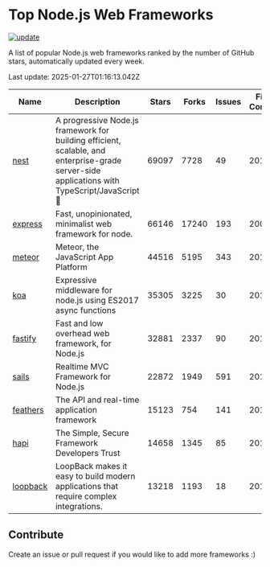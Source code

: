 # Top Node.js Web Frameworks

[![update](https://github.com/sunnysid3up/nodejs-web-frameworks/actions/workflows/update.yml/badge.svg)](https://github.com/sunnysid3up/nodejs-web-frameworks/actions/workflows/update.yml)

A list of popular Node.js web frameworks ranked by the number of GitHub stars, automatically updated every week.

Last update: 2025-01-27T01:16:13.042Z

| Name          | Description          | Stars                     | Forks          | Issues               | First Commit        | Last Commit         | Language          |
|---------------|----------------------|---------------------------|----------------|----------------------|---------------------|---------------------|-------------------|
| [nest](https://github.com/nestjs/nest) | A progressive Node.js framework for building efficient, scalable, and enterprise-grade server-side applications with TypeScript/JavaScript 🚀 | 69097 | 7728 | 49 | 2017 | 2025-01-26 | TS |
| [express](https://github.com/expressjs/express) | Fast, unopinionated, minimalist web framework for node. | 66146 | 17240 | 193 | 2009 | 2025-01-26 | JS |
| [meteor](https://github.com/meteor/meteor) | Meteor, the JavaScript App Platform | 44516 | 5195 | 343 | 2012 | 2025-01-24 | JS |
| [koa](https://github.com/koajs/koa) | Expressive middleware for node.js using ES2017 async functions | 35305 | 3225 | 30 | 2013 | 2025-01-26 | JS |
| [fastify](https://github.com/fastify/fastify) | Fast and low overhead web framework, for Node.js | 32881 | 2337 | 90 | 2016 | 2025-01-26 | JS |
| [sails](https://github.com/balderdashy/sails) | Realtime MVC Framework for Node.js | 22872 | 1949 | 591 | 2012 | 2025-01-26 | JS |
| [feathers](https://github.com/feathersjs/feathers) | The API and real-time application framework | 15123 | 754 | 141 | 2011 | 2025-01-25 | TS |
| [hapi](https://github.com/hapijs/hapi) | The Simple, Secure Framework Developers Trust | 14658 | 1345 | 85 | 2011 | 2025-01-23 | JS |
| [loopback](https://github.com/strongloop/loopback) | LoopBack makes it easy to build modern applications that require complex integrations. | 13218 | 1193 | 18 | 2013 | 2025-01-25 | JS |

## Contribute 

Create an issue or pull request if you would like to add more frameworks :)